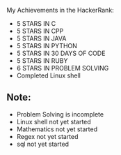 My Achievements in the HackerRank:
- 5 STARS IN C
- 5 STARS IN CPP
- 5 STARS IN JAVA 
- 5 STARS IN PYTHON
- 5 STARS IN 30 DAYS OF CODE
- 5 STARS IN RUBY
- 6 STARS IN PROBLEM SOLVING
- Completed Linux shell

Note:
---
- Problem Solving is incomplete 
- Linux shell not yet started
- Mathematics not yet started 
- Regex not yet started
- sql not yet started
